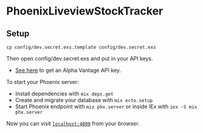 # PhoenixLiveviewStockTracker

## Setup

```
cp config/dev.secret.exs.template config/dev.secret.exs
```

Then open config/dev.secret.exs and put in your API keys.
- [See here](https://www.alphavantage.co/support/#api-key) to get an Alpha Vantage API key.

To start your Phoenix server:

  * Install dependencies with `mix deps.get`
  * Create and migrate your database with `mix ecto.setup`
  * Start Phoenix endpoint with `mix phx.server` or inside IEx with `iex -S mix phx.server`

Now you can visit [`localhost:4000`](http://localhost:4000) from your browser.
